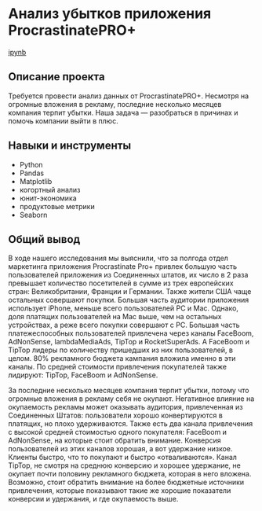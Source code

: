 # Анализ убытков приложения ProcrastinatePRO+ #
[ipynb]( "ipynb")
## Описание проекта
Требуется провести анализ данных от ProcrastinatePRO+. Несмотря на огромные вложения в рекламу, последние несколько месяцев компания терпит убытки. Наша задача — разобраться в причинах и помочь компании выйти в плюс.
## Навыки и инструменты
* Python
* Pandas
* Matplotlib
* когортный анализ
* юнит-экономика
* продуктовые метрики
* Seaborn
## Общий вывод
В ходе нашего исследования мы выяснили, что за полгода отдел маркетинга приложения Procrastinate Pro+ привлек большую часть пользователей приложения из Соединенных штатов, их число в 2 раза превышает количество посетителей в сумме из трех европейских стран: Великобритании, Франции и Германии. Также жители США чаще остальных совершают покупки. Большая часть аудитории приложения использует iPhone, меньше всего пользователей PC и Mac. Однако, доля платящих пользователей на Mac выше, чем на остальных устройствах, а реже всего покупки совершают с PC. Большая часть платежеспособных пользователей привлечена через каналы FaceBoom, AdNonSense, lambdaMediaAds, TipTop и RocketSuperAds. А FaceBoom и TipTop лидеры по количеству пришедших из них пользователей, в целом. 80% рекламного бюджета кампания вложила именно в эти каналы. По средней стоимости привлечения покупателей также лидируют: TipTop, FaceBoom и AdNonSense.

За последние несколько месяцев компания терпит убытки, потому что огромные вложения в рекламу себя не окупают. Негативное влияние на окупаемость рекламы может оказывать аудитория, привлеченная из Соединенных Штатов: пользователи хорошо конвертируются в платящих, но плохо удерживаются. Также есть два канала привлечения с высокой средней стоимостью одного покупателя: FaceBoom и AdNonSense, на которые стоит обратить внимание. Конверсия пользователей из этих каналов хорошая, а вот удержание низкое. Клиенты быстро, что то покупают и быстро «отваливаются». Канал TipTop, не смотря на среднюю конверсию и хорошее удержание, не окупает почти половину рекламного бюджета, которая в него вложена. Возможно, стоит обратить внимание на более бюджетные источники привлечения, которые показывают такие же хорошие показатели конверсии и удержания, и где окупаемость выше.
